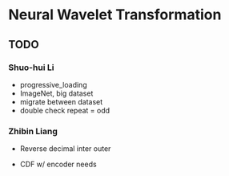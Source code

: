 # Neural Wavelet Transformation

## TODO

### Shuo-hui Li

- progressive_loading
- ImageNet, big dataset
- migrate between dataset
- double check repeat = odd

### Zhibin Liang

- Reverse decimal inter outer

- CDF w/ encoder needs

  

  

  